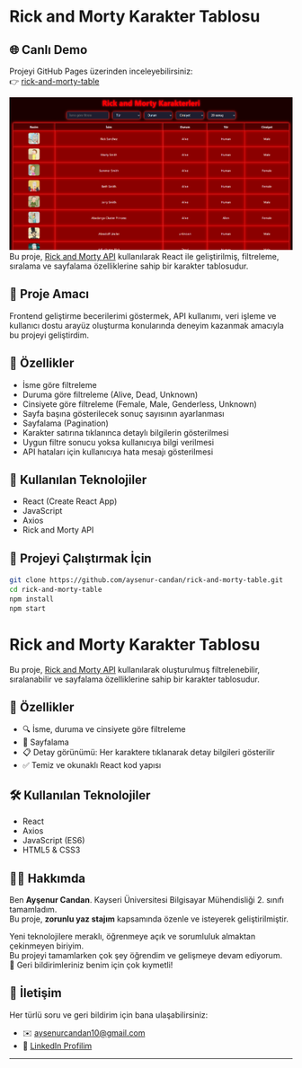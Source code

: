 # Rick and Morty Karakter Tablosu
## 🌐 Canlı Demo
Projeyi GitHub Pages üzerinden inceleyebilirsiniz:  
👉 [rick-and-morty-table](https://aysenur-candan.github.io/rick-and-morty-table/)

![Filtreleme Örneği](assets/poc.png)
Bu proje, [Rick and Morty API](https://rickandmortyapi.com/) kullanılarak React ile geliştirilmiş, filtreleme, sıralama ve sayfalama özelliklerine sahip bir karakter tablosudur.


## 🎯 Proje Amacı

Frontend geliştirme becerilerimi göstermek, API kullanımı, veri işleme ve kullanıcı dostu arayüz oluşturma konularında deneyim kazanmak amacıyla bu projeyi geliştirdim.

## 🔧 Özellikler

- İsme göre filtreleme  
- Duruma göre filtreleme (Alive, Dead, Unknown)  
- Cinsiyete göre filtreleme (Female, Male, Genderless, Unknown)  
- Sayfa başına gösterilecek sonuç sayısının ayarlanması  
- Sayfalama (Pagination)  
- Karakter satırına tıklanınca detaylı bilgilerin gösterilmesi  
- Uygun filtre sonucu yoksa kullanıcıya bilgi verilmesi  
- API hataları için kullanıcıya hata mesajı gösterilmesi

## 🧰 Kullanılan Teknolojiler

- React (Create React App)
- JavaScript
- Axios
- Rick and Morty API

## 🚀 Projeyi Çalıştırmak İçin

```bash
git clone https://github.com/aysenur-candan/rick-and-morty-table.git
cd rick-and-morty-table
npm install
npm start
```

# Rick and Morty Karakter Tablosu

Bu proje, [Rick and Morty API](https://rickandmortyapi.com/) kullanılarak oluşturulmuş filtrelenebilir, sıralanabilir ve sayfalama özelliklerine sahip bir karakter tablosudur.


## 🚀 Özellikler

- 🔍 İsme, duruma ve cinsiyete göre filtreleme
- 🔢 Sayfalama
- 📋 Detay görünümü: Her karaktere tıklanarak detay bilgileri gösterilir
- ✅ Temiz ve okunaklı React kod yapısı

## 🛠️ Kullanılan Teknolojiler

- React
- Axios
- JavaScript (ES6)
- HTML5 & CSS3

## 🙋‍♀️ Hakkımda

Ben **Ayşenur Candan**. Kayseri Üniversitesi Bilgisayar Mühendisliği 2. sınıfı tamamladım.  
Bu proje, **zorunlu yaz stajım** kapsamında özenle ve isteyerek geliştirilmiştir.

Yeni teknolojilere meraklı, öğrenmeye açık ve sorumluluk almaktan çekinmeyen biriyim.  
Bu projeyi tamamlarken çok şey öğrendim ve gelişmeye devam ediyorum.  
🎯 Geri bildirimleriniz benim için çok kıymetli!

## 📩 İletişim

Her türlü soru ve geri bildirim için bana ulaşabilirsiniz:

- ✉️ aysenurcandan10@gmail.com
- 🔗 [LinkedIn Profilim](https://www.linkedin.com/in/aysenur-candan/)

---


